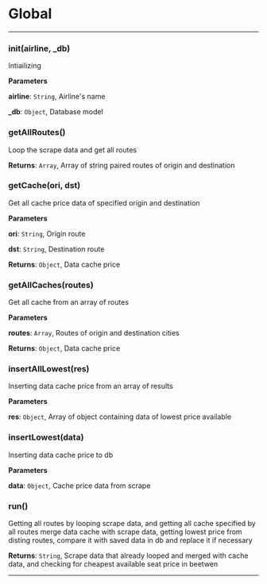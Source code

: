# Global





* * *

### init(airline, _db) 

Intiailizing

**Parameters**

**airline**: `String`, Airline's name

**_db**: `Object`, Database model



### getAllRoutes() 

Loop the scrape data and get all routes

**Returns**: `Array`, Array of string paired routes of origin and destination


### getCache(ori, dst) 

Get all cache price data of specified origin and destination

**Parameters**

**ori**: `String`, Origin route

**dst**: `String`, Destination route

**Returns**: `Object`, Data cache price


### getAllCaches(routes) 

Get all cache from an array of routes

**Parameters**

**routes**: `Array`, Routes of origin and destination cities

**Returns**: `Object`, Data cache price


### insertAllLowest(res) 

Inserting data cache price from an array of results

**Parameters**

**res**: `Object`, Array of object containing data of lowest price available



### insertLowest(data) 

Inserting data cache price to db

**Parameters**

**data**: `Object`, Cache price data from scrape



### run() 

Getting all routes by looping scrape data, and getting all cache specified by all routes
merge data cache with scrape data, getting lowest price from disting routes, compare it with
saved data in db and replace it if necessary

**Returns**: `String`, Scrape data that already looped and merged with cache data, and checking for
cheapest available seat price in beetwen



* * *










